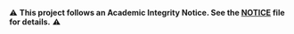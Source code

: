 ⚠️ **This project follows an Academic Integrity Notice. See the [NOTICE](NOTICE) file for details.** ⚠️ 